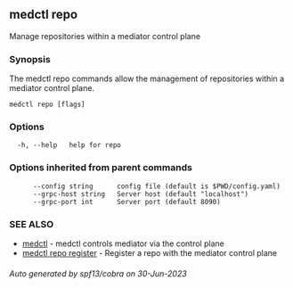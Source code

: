 ## medctl repo

Manage repositories within a mediator control plane

### Synopsis

The medctl repo commands allow the management of repositories within a 
mediator control plane.

```
medctl repo [flags]
```

### Options

```
  -h, --help   help for repo
```

### Options inherited from parent commands

```
      --config string      config file (default is $PWD/config.yaml)
      --grpc-host string   Server host (default "localhost")
      --grpc-port int      Server port (default 8090)
```

### SEE ALSO

* [medctl](medctl.md)	 - medctl controls mediator via the control plane
* [medctl repo register](medctl_repo_register.md)	 - Register a repo with the mediator control plane

###### Auto generated by spf13/cobra on 30-Jun-2023
